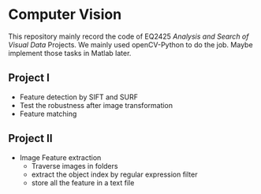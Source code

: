 # Computer Vision
This repository mainly record the code of EQ2425 *Analysis and Search of Visual Data* Projects.
We mainly used openCV-Python to do the job. Maybe implement those tasks in Matlab later.
## Project I
- Feature detection by SIFT and SURF
- Test the robustness after image transformation
- Feature matching
## Project II
- Image Feature extraction
  - Traverse images in folders
  - extract the object index by regular expression filter
  - store all the feature in a text file
